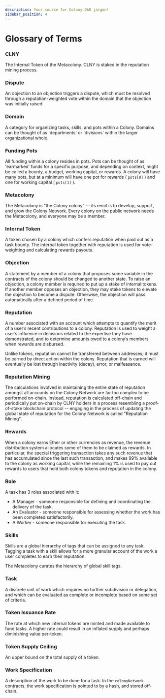 ```yaml
---
description: Your source for Colony DAO jargon!
sidebar_position: 4
---
```


# Glossary of Terms

### CLNY

The Internal Token of the Metacolony. CLNY is staked in the reputation mining process.

### Dispute

An objection to an objection triggers a dispute, which must be resolved through a reputation-weighted vote within the domain that the objection was initially raised.

### Domain

A category for organizing tasks, skills, and pots within a Colony. Domains can be thought of as 'departments' or 'divisions' within the larger organizational whole.

### Funding Pots

All funding within a colony resides in pots. Pots can be thought of as 'earmarked' funds for a specific purpose, and depending on context, might be called a bounty, a budget, working capital, or rewards. A colony will have many pots, but at a minimum will have one pot for rewards ( `pots[0]` ) and one for working capital ( `pots[1]` ).

### Metacolony

The Metacolony is “the Colony colony” — its remit is to develop, support, and grow the Colony Network. Every colony on the public network needs the Metacolony, and everyone may be a member.

### Internal Token

A token chosen by a colony which confers reputation when paid out as a task bounty. The internal token together with reputation is used for vote-weighting and calculating rewards payouts.

### Objection

A statement by a member of a colony that proposes some variable in the contracts of the colony should be changed to another state. To raise an objection, a colony member is required to put up a stake of internal tokens. If another member opposes an objection, they may stake tokens to elevate the objection to become a dispute. Otherwise, the objection will pass automatically after a defined period of time.

### Reputation

A number associated with an account which attempts to quantify the merit of a user’s recent contributions to a colony. Reputation is used to weight a user’s influence in decisions related to the expertise they have demonstrated, and to determine amounts owed to a colony’s members when rewards are disbursed.

Unlike tokens, reputation cannot be transferred between addresses; it must be earned by direct action within the colony. Reputation that is earned will eventually be lost through inactivity (decay), error, or malfeasance.

### Reputation Mining

The calculations involved in maintaining the entire state of reputation amongst all accounts on the Colony Network are far too complex to be performed on-chain. Instead, reputation is calculated off-chain and periodically put on-chain by CLNY holders in a process resembling a proof-of-stake blockchain protocol -- engaging in the process of updating the global state of reputation for the Colony Network is called "Reputation Mining".

### Rewards

When a colony earns Ether or other currencies as revenue, the revenue distribution system allocates some of them to be claimed as rewards. In particular, the special triggering transaction takes any such revenue that has accumulated since the last such transaction, and makes 99% available to the colony as working capital, while the remaining 1% is used to pay out rewards to users that hold both colony tokens and reputation in the colony.

### Role

A task has 3 roles associated with it:

* A Manager - someone responsible for defining and coordinating the delivery of the task.
* An Evaluator - someone responsible for assessing whether the work has been completed satisfactorily.
* A Worker - someone responsible for executing the task.

### Skills

Skills are a global hierarchy of tags that can be assigned to any task. Tagging a task with a skill allows for a more granular account of the work a user completes to earn their reputation.

The Metacolony curates the hierarchy of global skill tags.

### Task

A discrete unit of work which requires no further subdivision or delegation, and which can be evaluated as complete or incomplete based on some set of criteria.

### Token Issuance Rate

The rate at which new internal tokens are minted and made available to fund tasks. A higher rate could result in an inflated supply and perhaps diminishing value per-token.

### Token Supply Ceiling

An upper bound on the total supply of a token.

### Work Specification

A description of the work to be done for a task. In the `colonyNetwork` contracts, the work specification is pointed to by a hash, and stored off-chain.
